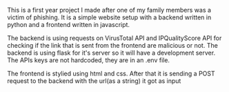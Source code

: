 This is a first year project I made after one of my family members was a victim of phishing.
It is a simple website setup with a backend written in python and a frontend written in javascript.

The backend is using requests on VirusTotal API and IPQualityScore API for checking if the link that is sent from the frontend are malicious or not. The backend is using flask for it's server so it will have a development server. The APIs keys are not hardcoded, they are in an .env file.

The frontend is stylied using html and css. After that it is sending a POST request to the backend with the url(as a string) it got as input
